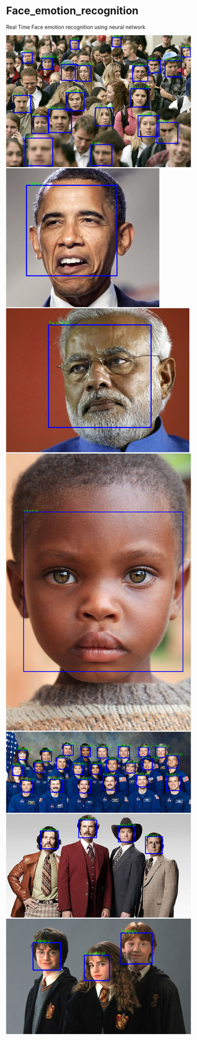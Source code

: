 # Face_emotion_recognition
Real Time Face emotion recognition using neural network 

<img src="testgallery/detected_faces.png" > 
<img src="testgallery/detected_faces1.png" ><img src="testgallery/detected_faces2.png" >

<img src="testgallery/detected_faces3.png" >
<img src="testgallery/detected_faces4.png" >
<img src="testgallery/detected_faces5.png" >
<img src="testgallery/detected_faces6.png" >



